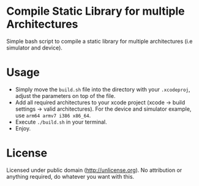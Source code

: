 # Compile Static Library for multiple Architectures
Simple bash script to compile a static library for multiple architectures (i.e simulator and device).


# Usage
- Simply move the `build.sh` file into the directory with your `.xcodeproj`, adjust the parameters on top of the file.
- Add all required architectures to your xcode project (xcode -> build settings -> valid architectures). For the device and simulator example, use `arm64 armv7 i386 x86_64`.
- Execute `./build.sh` in your terminal.
- Enjoy.

# License
Licensed under public domain (http://unlicense.org). No attribution or anything required, do whatever you want with this.
